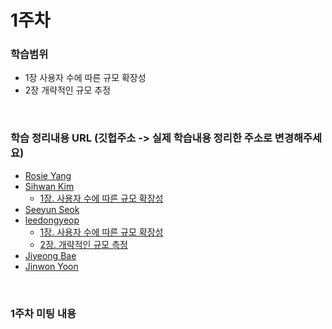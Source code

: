 # 1주차

### 학습범위
+ 1장 사용자 수에 따른 규모 확장성
+ 2장 개략적인 규모 추정

</br>

### 학습 정리내용 URL (깃헙주소 -> 실제 학습내용 정리한 주소로 변경해주세요)
+ [Rosie Yang](https://github.com/Ilpyo-Yang)
+ [Sihwan Kim](https://github.com/Kimsihwan)
   - [1장. 사용자 수에 따른 규모 확장성](https://ddare.tistory.com/19)
+ [Seeyun Seok](https://github.com/seanee3670)
+ [leedongyeop](https://github.com/2dongyeop)
   - [1장. 사용자 수에 따른 규모 확장성](https://www.notion.so/leedongyeop/1-fb34b782090a416a83c766810dd1adaa)
   - [2장. 개략적인 규모 측정](https://leedongyeop.notion.site/2-24d2f29c8f7c474e9de37ef5bd4b7123?pvs=4)
+ [Jiyeong Bae](https://github.com/fjiyt)
+ [Jinwon Yoon](https://jinwonyoon.notion.site/9b48dca7dd594f8ca24f56b00ac1735d?pvs=4)

</br>

### 1주차 미팅 내용
